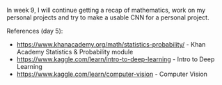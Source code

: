 In week 9, I will continue getting a recap of mathematics, work on my personal projects and try to make a usable CNN for a personal project.

References (day 5):

- https://www.khanacademy.org/math/statistics-probability/ - Khan Academy Statistics & Probability module
- https://www.kaggle.com/learn/intro-to-deep-learning - Intro to Deep Learning
- https://www.kaggle.com/learn/computer-vision - Computer Vision